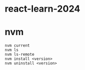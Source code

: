 # react-learn-2024

# nvm
```
nvm current
nvm ls
nvm ls-remote
nvm install <version>
nvm uninstall <version>
```

